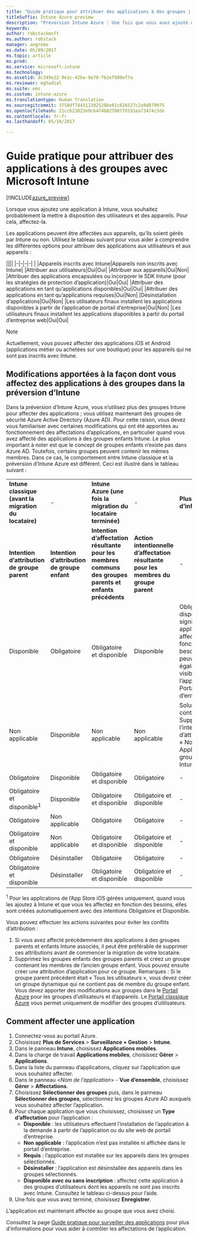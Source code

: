 ```yaml
---
title: "Guide pratique pour attribuer des applications à des groupes | Microsoft Docs"
titleSuffix: Intune Azure preview
description: "Préversion Intune Azure : Une fois que vous avez ajouté une application à Intune, vous souhaiterez l’attribuer à des groupes d’utilisateurs ou d’appareils."
keywords: 
author: robstackmsft
ms.author: robstack
manager: angrobe
ms.date: 05/09/2017
ms.topic: article
ms.prod: 
ms.service: microsoft-intune
ms.technology: 
ms.assetid: dc349e22-9e1c-42ba-9e70-fb2ef980ef7a
ms.reviewer: mghadial
ms.suite: ems
ms.custom: intune-azure
ms.translationtype: Human Translation
ms.sourcegitcommit: 3758df744311392528be01c826527c2a9d879975
ms.openlocfilehash: 21ccb23023e9cb4f4b827887f8191ea73474c5de
ms.contentlocale: fr-fr
ms.lasthandoff: 05/10/2017

---
```


# <a name="how-to-assign-apps-to-groups-with-microsoft-intune"></a>Guide pratique pour attribuer des applications à des groupes avec Microsoft Intune

[!INCLUDE[azure_preview](../includes/azure_preview.md)]

Lorsque vous ajoutez une application à Intune, vous souhaitez probablement la mettre à disposition des utilisateurs et des appareils. Pour cela, affectez-la.

Les applications peuvent être affectées aux appareils, qu’ils soient gérés par Intune ou non. Utilisez le tableau suivant pour vous aider à comprendre les différentes options pour attribuer des applications aux utilisateurs et aux appareils :

||||
|-|-|-|-|
|&nbsp;|Appareils inscrits avec Intune|Appareils non inscrits avec Intune|
|Attribuer aux utilisateurs|Oui|Oui|
|Attribuer aux appareils|Oui|Non|
|Attribuer des applications encapsulées ou incorporer le SDK Intune (pour les stratégies de protection d’application)|Oui|Oui|
|Attribuer des applications en tant qu’applications disponibles|Oui|Oui|
|Attribuer des applications en tant qu’applications requises|Oui|Non|
|Désinstallation d’applications|Oui|Non|
|Les utilisateurs finaux installent les applications disponibles à partir de l’application de portail d’entreprise|Oui|Non|
|Les utilisateurs finaux installent les applications disponibles à partir du portail d’entreprise web|Oui|Oui|

> [!NOTE]
> Actuellement, vous pouvez affecter des applications iOS et Android (applications métier ou achetées sur une boutique) pour les appareils qui ne sont pas inscrits avec Intune.

## <a name="changes-to-how-you-assign-apps-to-groups-in-the-intune-preview"></a>Modifications apportées à la façon dont vous affectez des applications à des groupes dans la préversion d’Intune

Dans la préversion d’Intune Azure, vous n’utilisez plus des groupes Intune pour affecter des applications ; vous utilisez maintenant des groupes de sécurité Azure Active Directory (Azure AD). Pour cette raison, vous devez vous familiariser avec certaines modifications qui ont été apportées au fonctionnement des affectations d’applications, en particulier quand vous avez affecté des applications à des groupes enfants Intune.
Le plus important à noter est que le concept de groupes enfants n’existe pas dans Azure AD. Toutefois, certains groupes peuvent contenir les mêmes membres. Dans ce cas, le comportement entre Intune classique et la préversion d’Intune Azure est différent. Ceci est illustré dans le tableau suivant :

||||||
|-|-|-|-|-|
|**Intune classique (avant la migration du locataire)**|-|**Intune Azure (une fois la migration du locataire terminée)**|-|**Plus d’informations**|
|**Intention d’attribution de groupe parent**|**Intention d’attribution de groupe enfant**|**Intention d’affectation résultante pour les membres communs des groupes parents et enfants précédents**|**Action intentionnelle d’affectation résultante pour les membres du groupe parent**|-|    
|Disponible|Obligatoire|Obligatoire et disponible|Disponible|Obligatoire et disponible signifie que les applications affectées en fonction des besoins peuvent également être visibles dans l’application Portail d’entreprise.
|Non applicable|Disponible|Non applicable|Non applicable|Solution de contournement : Supprimez l’intention d’attribution « Non Applicable » du groupe parent Intune.
|Obligatoire|Disponible|Obligatoire et disponible|Obligatoire|-|
|Obligatoire et disponible<sup>1</sup>|Disponible|Obligatoire et disponible|Obligatoire et disponible|-|    
|Obligatoire|Non applicable|Obligatoire|Obligatoire|-|    
|Obligatoire et disponible|Non applicable|Obligatoire et disponible|Obligatoire et disponible|-|    
|Obligatoire|Désinstaller|Obligatoire|Obligatoire|-|    
|Obligatoire et disponible|Désinstaller|Obligatoire et disponible|Obligatoire et disponible|-|
<sup>1</sup> Pour les applications de l’App Store iOS gérées uniquement, quand vous les ajoutez à Intune et que vous les affectez en fonction des besoins, elles sont créées automatiquement avec des intentions Obligatoire et Disponible.

Vous pouvez effectuer les actions suivantes pour éviter les conflits d’attribution :

1.    Si vous avez affecté précédemment des applications à des groupes parents et enfants Intune associés, il peut être préférable de supprimer ces attributions avant de commencer la migration de votre locataire.
2.    Supprimez les groupes enfants des groupes parents et créez un groupe contenant les membres de l’ancien groupe enfant. Vous pouvez ensuite créer une attribution d’application pour ce groupe.
Remarques : Si le groupe parent précédent était « Tous les utilisateurs », vous devez créer un groupe dynamique qui ne contient pas de membre du groupe enfant.
Vous devez apporter des modifications aux groupes dans le [Portail Azure](https://portal.azure.com/) pour les groupes d’utilisateurs et d’appareils. Le [Portail classique Azure](https://manage.windowsazure.com/) vous permet uniquement de modifier des groupes d’utilisateurs.


## <a name="how-to-assign-an-app"></a>Comment affecter une application

1. Connectez-vous au portail Azure.
2. Choisissez **Plus de Services** > **Surveillance + Gestion** > **Intune**.
3. Dans le panneau **Intune**, choisissez **Applications mobiles**.
1. Dans la charge de travail **Applications mobiles**, choisissez **Gérer** > **Applications**.
2. Dans la liste du panneau d’applications, cliquez sur l’application que vous souhaitez affecter.
3. Dans le panneau <*Nom de l’application*> - **Vue d’ensemble**, choisissez **Gérer** > **Affectations**.
4. Choisissez **Sélectionner des groupes** puis, dans le panneau **Sélectionner des groupes**, sélectionnez les groupes Azure AD auxquels vous souhaitez affecter l’application.
5. Pour chaque application que vous choisissez, choisissez un **Type d’affectation** pour l’application :
    - **Disponible** : les utilisateurs effectuent l’installation de l’application à la demande à partir de l’application ou du site web de portail d’entreprise.
    - **Non applicable** : l’application n’est pas installée ni affichée dans le portail d’entreprise.
    - **Requis** : l’application est installée sur les appareils dans les groupes sélectionnés.
    - **Désinstaller** : l’application est désinstallée des appareils dans les groupes sélectionnés.
    - **Disponible avec ou sans inscription** : affectez cette application à des groupes d’utilisateurs dont les appareils ne sont pas inscrits avec Intune. Consultez le tableau ci-dessus pour l’aide.
6. Une fois que vous avez terminé, choisissez **Enregistrer**.

L’application est maintenant affectée au groupe que vous avez choisi.

Consultez la page [Guide pratique pour surveiller des applications](monitor-apps.md) pour plus d’informations pour vous aider à contrôler les affectations de l’application.

